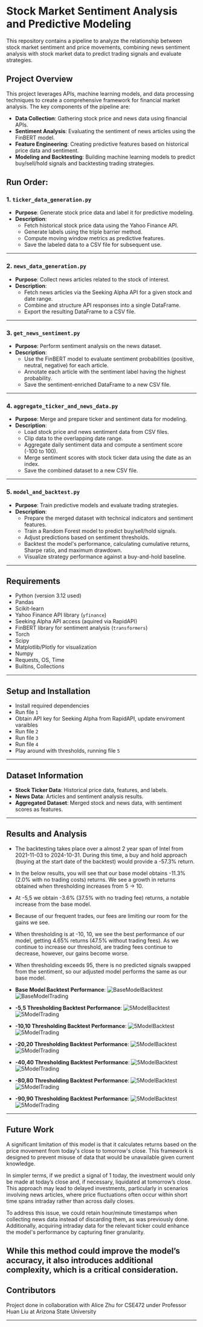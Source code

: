 # Stock Market Sentiment Analysis and Predictive Modeling

This repository contains a pipeline to analyze the relationship between stock market sentiment and price movements, combining news sentiment analysis with stock market data to predict trading signals and evaluate strategies.

## Project Overview

This project leverages APIs, machine learning models, and data processing techniques to create a comprehensive framework for financial market analysis. The key components of the pipeline are:

- **Data Collection**: Gathering stock price and news data using financial APIs.  
- **Sentiment Analysis**: Evaluating the sentiment of news articles using the FinBERT model.  
- **Feature Engineering**: Creating predictive features based on historical price data and sentiment.  
- **Modeling and Backtesting**: Building machine learning models to predict buy/sell/hold signals and backtesting trading strategies.

## Run Order:

### 1. `ticker_data_generation.py`
- **Purpose**: Generate stock price data and label it for predictive modeling.
- **Description**:  
  - Fetch historical stock price data using the Yahoo Finance API.  
  - Generate labels using the triple barrier method.  
  - Compute moving window metrics as predictive features.  
  - Save the labeled data to a CSV file for subsequent use.  

---

### 2. `news_data_generation.py`
- **Purpose**: Collect news articles related to the stock of interest.
- **Description**:  
  - Fetch news articles via the Seeking Alpha API for a given stock and date range.  
  - Combine and structure API responses into a single DataFrame.  
  - Export the resulting DataFrame to a CSV file.  

---

### 3. `get_news_sentiment.py`
- **Purpose**: Perform sentiment analysis on the news dataset.
- **Description**:  
  - Use the FinBERT model to evaluate sentiment probabilities (positive, neutral, negative) for each article.  
  - Annotate each article with the sentiment label having the highest probability.  
  - Save the sentiment-enriched DataFrame to a new CSV file.  

---

### 4. `aggregate_ticker_and_news_data.py`
- **Purpose**: Merge and prepare ticker and sentiment data for modeling.
- **Description**:  
  - Load stock price and news sentiment data from CSV files.  
  - Clip data to the overlapping date range.  
  - Aggregate daily sentiment data and compute a sentiment score (-100 to 100).  
  - Merge sentiment scores with stock ticker data using the date as an index.  
  - Save the combined dataset to a new CSV file.  

---

### 5. `model_and_backtest.py`
- **Purpose**: Train predictive models and evaluate trading strategies.
- **Description**:  
  - Prepare the merged dataset with technical indicators and sentiment features.  
  - Train a Random Forest model to predict buy/sell/hold signals.  
  - Adjust predictions based on sentiment thresholds.  
  - Backtest the model's performance, calculating cumulative returns, Sharpe ratio, and maximum drawdown.  
  - Visualize strategy performance against a buy-and-hold baseline.  

---

## Requirements

- Python (version 3.12 used)
- Pandas
- Scikit-learn
- Yahoo Finance API library (`yfinance`)
- Seeking Alpha API access (aquired via RapidAPI)
- FinBERT library for sentiment analysis (`transformers`)
- Torch
- Scipy
- Matplotlib/Plotly for visualization
- Numpy
- Requests, OS, Time
- Builtins, Collections

---

## Setup and Installation
- Install required dependencies
- Run file `1`
- Obtain API key for Seeking Alpha from RapidAPI, update enviroment varaibles
- Run file `2`
- Run file `3`
- Run file `4`
- Play around with thresholds, running file `5`

---

## Dataset Information

- **Stock Ticker Data**: Historical price data, features, and labels.  
- **News Data**: Articles and sentiment analysis results.  
- **Aggregated Dataset**: Merged stock and news data, with sentiment scores as features.  

---

## Results and Analysis
- The backtesting takes place over a almost 2 year span of Intel from 2021-11-03 to 2024-10-31. During this time, a buy and hold approach (buying at the start date of the backtest) would provide a -57.3% return.
- In the below results, you will see that our base model obtains -11.3% (2.0% with no trading costs) returns. We see a growth in returns obtained when thresholding increases from 5 -> 10.
- At -5,5 we obtain -3.6% (37.5% with no trading fee) returns, a notable increase from the base model.
-   Because of our frequent trades, our fees are limiting our room for the gains we see.
- When thresholding is at -10, 10, we see the best performance of our model, getting 4.65% returns (47.5% without trading fees). As we continue to increase our threshold, are trading fees continue to decrease, however, our gains become worse.
- When thresholding exceeds 95, there is no predicted signals swapped from the sentiment, so our adjusted model performs the same as our base model.

- **Base Model Backtest Performance**:
  ![BaseModelBacktest](https://github.com/k4404c/setiment_based_stock_pred/blob/main/results/backtest_base.png)
  ![BaseModelTrading](https://github.com/k4404c/setiment_based_stock_pred/blob/main/results/tradingsignals_base.png)
   
- **-5,5 Thresholding Backtest Performance**:
  ![5ModelBacktest](https://github.com/k4404c/setiment_based_stock_pred/blob/main/results/backtest_5.png)
  ![5ModelTrading](https://github.com/k4404c/setiment_based_stock_pred/blob/main/results/tradingsignals_5.png)

- **-10,10 Thresholding Backtest Performance**:
  ![5ModelBacktest](https://github.com/k4404c/setiment_based_stock_pred/blob/main/results/backtest_10.png)
  ![5ModelTrading](https://github.com/k4404c/setiment_based_stock_pred/blob/main/results/tradingsignals_10.png)

- **-20,20 Thresholding Backtest Performance**:
  ![5ModelBacktest](https://github.com/k4404c/setiment_based_stock_pred/blob/main/results/backtest_20.png)
  ![5ModelTrading](https://github.com/k4404c/setiment_based_stock_pred/blob/main/results/tradingsignals_20.png)

- **-40,40 Thresholding Backtest Performance**:
  ![5ModelBacktest](https://github.com/k4404c/setiment_based_stock_pred/blob/main/results/backtest_40.png)
  ![5ModelTrading](https://github.com/k4404c/setiment_based_stock_pred/blob/main/results/tradingsignals_40.png)

- **-80,80 Thresholding Backtest Performance**:
  ![5ModelBacktest](https://github.com/k4404c/setiment_based_stock_pred/blob/main/results/backtest_80.png)
  ![5ModelTrading](https://github.com/k4404c/setiment_based_stock_pred/blob/main/results/tradingsignals_80.png)

- **-90,90 Thresholding Backtest Performance**:
  ![5ModelBacktest](https://github.com/k4404c/setiment_based_stock_pred/blob/main/results/backtest_90.png)
  ![5ModelTrading](https://github.com/k4404c/setiment_based_stock_pred/blob/main/results/tradingsignals_90.png)
---

## Future Work

A significant limitation of this model is that it calculates returns based on the price movement from today's close to tomorrow's close. This framework is designed to prevent misuse of data that would be unavailable given current knowledge.

In simpler terms, if we predict a signal of 1 today, the investment would only be made at today’s close and, if necessary, liquidated at tomorrow’s close. This approach may lead to delayed investments, particularly in scenarios involving news articles, where price fluctuations often occur within short time spans intraday rather than across daily closes.

To address this issue, we could retain hour/minute timestamps when collecting news data instead of discarding them, as was previously done. Additionally, acquiring intraday data for the relevant ticker could enhance the model's performance by capturing finer granularity.

While this method could improve the model’s accuracy, it also introduces additional complexity, which is a critical consideration.
---

## Contributors

Project done in collaboration with Alice Zhu for CSE472 under Professor Huan Liu at Arizona State University

---
